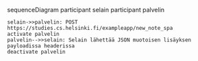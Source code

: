 sequenceDiagram
    participant selain
    participant palvelin
    
    selain->>palvelin: POST https://studies.cs.helsinki.fi/exampleapp/new_note_spa
    activate palvelin
    palvelin-->>selain: Selain lähettää JSON muotoisen lisäyksen payloadissa headerissa
    deactivate palvelin